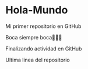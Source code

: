 # Hola-Mundo

Mi primer repositorio en GitHub

Boca siempre boca💙💛💙

Finalizando actividad en GitHub

Ultima linea del repositorio
